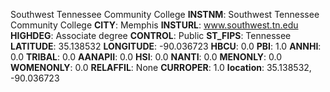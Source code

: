 
Southwest Tennessee Community College
**INSTNM**: Southwest Tennessee Community College
**CITY**: Memphis
**INSTURL**: www.southwest.tn.edu
**HIGHDEG**: Associate degree
**CONTROL**: Public
**ST_FIPS**: Tennessee
**LATITUDE**: 35.138532
**LONGITUDE**: -90.036723
**HBCU**: 0.0
**PBI**: 1.0
**ANNHI**: 0.0
**TRIBAL**: 0.0
**AANAPII**: 0.0
**HSI**: 0.0
**NANTI**: 0.0
**MENONLY**: 0.0
**WOMENONLY**: 0.0
**RELAFFIL**: None
**CURROPER**: 1.0
**location**: 35.138532, -90.036723
